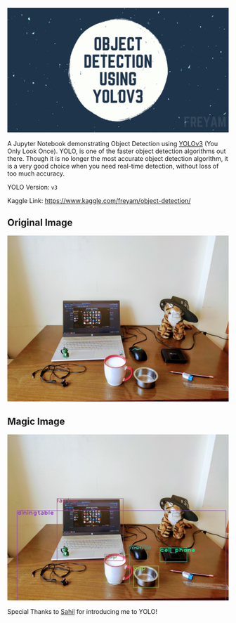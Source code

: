 ![](header.png)

A Jupyter Notebook demonstrating Object Detection using [YOLOv3](https://pjreddie.com/darknet/yolo/) (You Only Look Once). YOLO, is one of the faster object detection algorithms out there. Though it is no longer the most accurate object detection algorithm, it is a very good choice when you need real-time detection, without loss of too much accuracy.

YOLO Version: `v3`

Kaggle Link: https://www.kaggle.com/freyam/object-detection/

## Original Image

![](table.jpg)

## Magic Image

![](objectified-table.jpg)

Special Thanks to [Sahil](https://github.com/imsahil007) for introducing me to YOLO!
